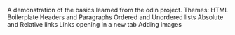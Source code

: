 A demonstration of the basics learned from the odin project.
Themes:
HTML Boilerplate
Headers and Paragraphs
Ordered and Unordered lists
Absolute and Relative links
Links opening in a new tab
Adding images

